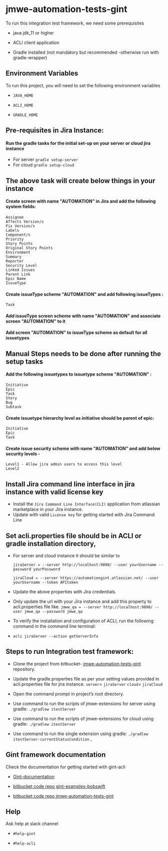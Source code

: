 
# jmwe-automation-tests-gint

To run this integration test framework, we need some prerequisites

- java jdk_11 or higher

- ACLI client application

- Gradle installed (not mandatory but recommended -otherwise run with gradle-wrapper)

## Environment Variables

To run this project, you will need to set the following environment variables

- `JAVA_HOME`

- `ACLI_HOME`

- `GRADLE_HOME`

## Pre-requisites in Jira Instance:
#### Run the gradle tasks for the initial set-up on your server or cloud jira instance
- For server `gradle setup-server`
- For cloud `gradle setup-cloud`

## The above task will create below things in your instance

#### Create screen with name "AUTOMATION" in Jira and add the following system fields:
    Assignee
    Affects Version/s
    Fix Version/s
    Labels
    Component/s
    Priority
    Story Points
    Original Story Points
    Environment
    Summary
    Reporter
    Security Level
    Linked Issues
    Parent Link
    Epic Name
    IssueType

#### Create issueType scheme "AUTOMATION" and add following issueTypes : 
    Task
#### Add issueType screen scheme with name "AUTOMATION" and associate screen "AUTOMATION" to it
#### Add screen "AUTOMATION" to issueType scheme as default for all issuetypes


## Manual Steps needs to be done after running the setup tasks

#### Add the following issuetypes to issuetype scheme "AUTOMATION" :
    Initiative
    Epic
    Task
    Story
    Bug
    Subtask

#### Create issuetype hierarchy level as initiative should be parent of epic:
    Initiative
    Epic
    Task

#### Create issue security scheme with name "AUTOMATION" and add below security levels -
    Level1 - Allow jira admin users to access this level
    Level2
## Install Jira command line interface in jira instance with valid license key
 - Install the `Jira Command Line Interface(CLI)` application from atlassian marketplace in your Jira instance.
 - Update with valid `License key` for getting started with Jira Command Line 

## Set acli.properties file should be in ACLI or gradle installation directory,
- For server and cloud instance it should be similar to

    `jiraServer = --server http://localhost:9090/ --user yourUsername --password yourPassword`

    `jiraCloud = --server https://automationgint.atlassian.net/ --user yourUsername --token APItoken`

- Update the above properties with Jira credentials.
- Only update the url with your Jira instance and add this property to acli.properties file like.
  `jmwe_qa = --server http://localhost:9090/ --user jmwe_qa --password jmwe_qa` 
- To verify the installation and configuration of ACLI, run the following command in the command line terminal: 
- `acli jiraServer --action getServerInfo`

## Steps to run Integration test framework:

- Clone the project  from bitbucket- [jmwe-automation-tests-gint](https://bitbucket.org/appfire/jmwe-automation-tests-gint/src/master/) repository.

- Update the gradle.properties file as per your setting values provided in acli.properties file for jira instance.
  `server`= `jiraServer`
  `cloud`= `jiraCloud`


- Open the command prompt in project’s root directory.
- Use command to run the scripts of jmwe-extensions for server using gradle: `./gradlew itestServer`
- Use command to run the scripts of jmwe-extensions for cloud using gradle: `./gradlew itestServer`
- Use command to run the single extension using gradle:
   `./gradlew itestServer-currentStatusCondition` ,

## Gint framework documentation
Check the documentation for getting started with gint-acli

- [Gint-documentation](https://ginthome.atlassian.net/wiki/spaces/GINT/overview?mode=global)

- [bitbucket code repo gint-examples-bobswift](https://bitbucket.org/bobswift/gint-examples/src/master/)

- [bitbucket code repo jmwe-automation-tests-gint](https://bitbucket.org/appfire/jmwe-automation-tests-gint/src/master/)


## Help

Ask help at slack channel

- `#help-gint`

- `#help-acli`


